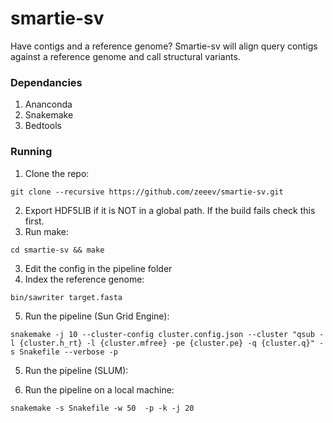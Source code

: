 # smartie-sv

Have contigs and a reference genome? Smartie-sv will align query contigs against a reference genome and call structural variants.  

### Dependancies

1. Ananconda
2. Snakemake
3. Bedtools

### Running

1. Clone the repo:
``` 
git clone --recursive https://github.com/zeeev/smartie-sv.git
```
2. Export HDF5LIB if it is NOT in a global path. If the build fails check this first.
2. Run make:
```
cd smartie-sv && make
```
3. Edit the config in the pipeline folder
4. Index the reference genome:

```
bin/sawriter target.fasta
```
5. Run the pipeline (Sun Grid Engine): 
```
snakemake -j 10 --cluster-config cluster.config.json --cluster "qsub -l {cluster.h_rt} -l {cluster.mfree} -pe {cluster.pe} -q {cluster.q}" -s Snakefile --verbose -p
```
 
5. Run the pipeline (SLUM):


5. Run the pipeline on a local machine:

```
snakemake -s Snakefile -w 50  -p -k -j 20
```
 
